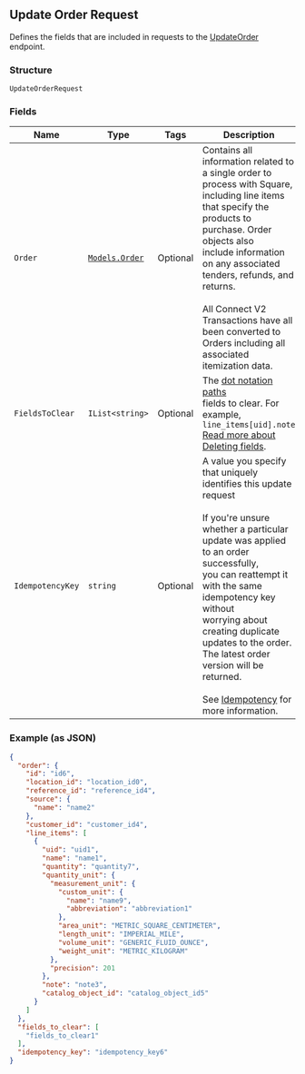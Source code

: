 ## Update Order Request

Defines the fields that are included in requests to the
[UpdateOrder](#endpoint-orders-updateorder) endpoint.

### Structure

`UpdateOrderRequest`

### Fields

| Name | Type | Tags | Description |
|  --- | --- | --- | --- |
| `Order` | [`Models.Order`](/doc/models/order.md) | Optional | Contains all information related to a single order to process with Square,<br>including line items that specify the products to purchase. Order objects also<br>include information on any associated tenders, refunds, and returns.<br><br>All Connect V2 Transactions have all been converted to Orders including all associated<br>itemization data. |
| `FieldsToClear` | `IList<string>` | Optional | The [dot notation paths](https://developer.squareup.com/docs/orders-api/manage-orders#on-dot-notation)<br>fields to clear. For example, `line_items[uid].note`<br>[Read more about Deleting fields](https://developer.squareup.com/docs/orders-api/manage-orders#delete-fields). |
| `IdempotencyKey` | `string` | Optional | A value you specify that uniquely identifies this update request<br><br>If you're unsure whether a particular update was applied to an order successfully,<br>you can reattempt it with the same idempotency key without<br>worrying about creating duplicate updates to the order.<br>The latest order version will be returned.<br><br>See [Idempotency](https://developer.squareup.com/docs/basics/api101/idempotency) for more information. |

### Example (as JSON)

```json
{
  "order": {
    "id": "id6",
    "location_id": "location_id0",
    "reference_id": "reference_id4",
    "source": {
      "name": "name2"
    },
    "customer_id": "customer_id4",
    "line_items": [
      {
        "uid": "uid1",
        "name": "name1",
        "quantity": "quantity7",
        "quantity_unit": {
          "measurement_unit": {
            "custom_unit": {
              "name": "name9",
              "abbreviation": "abbreviation1"
            },
            "area_unit": "METRIC_SQUARE_CENTIMETER",
            "length_unit": "IMPERIAL_MILE",
            "volume_unit": "GENERIC_FLUID_OUNCE",
            "weight_unit": "METRIC_KILOGRAM"
          },
          "precision": 201
        },
        "note": "note3",
        "catalog_object_id": "catalog_object_id5"
      }
    ]
  },
  "fields_to_clear": [
    "fields_to_clear1"
  ],
  "idempotency_key": "idempotency_key6"
}
```

